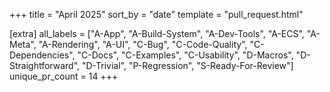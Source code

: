 +++
title = "April 2025"
sort_by = "date"
template = "pull_request.html"

[extra]
all_labels = ["A-App", "A-Build-System", "A-Dev-Tools", "A-ECS", "A-Meta", "A-Rendering", "A-UI", "C-Bug", "C-Code-Quality", "C-Dependencies", "C-Docs", "C-Examples", "C-Usability", "D-Macros", "D-Straightforward", "D-Trivial", "P-Regression", "S-Ready-For-Review"]
unique_pr_count = 14
+++
